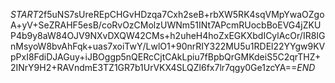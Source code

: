 $START$2f5uNS7sUreREpCHGvHDzqa7Cxh2seB+rbXW5RK4sqVMpYwaOZgoA+yV+SeZRAHF5esB/coRvOzCMolzUWNm51INt7APcmRUocbBoEVG4jZKUP4b9y8aW84OJV9NXvDXQW42CMs+h2uheH4hoZxEGKXbdICylAcOr/IR8IGnMsyoW8bvAhFqk+uas7xoiTwY/LwlO1+90nrRIY322MU5u1RDEl22YYgw9KVpPxI8FdiDJAGuy+iJBOggp5nQERcCjtCAkLpiu7fBpbQrGMKdeiS5C2qrTHZ+2INrY9H2+RAVndmE3TZ1GR7b1UrVKX4SLQZl6fx7lr7qgy0Ge1zcYA==$END$